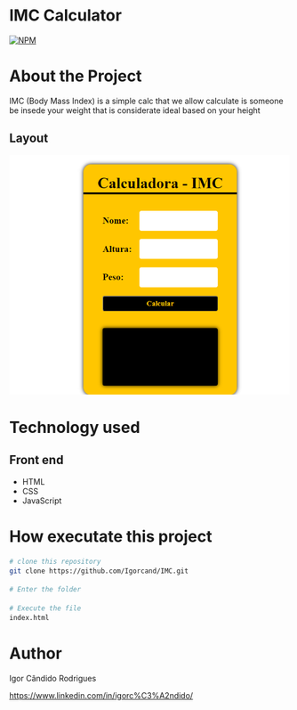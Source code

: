 # IMC Calculator 
[![NPM](https://img.shields.io/npm/l/react)](https://github.com/Igorcand/exemplo-readme/blob/main/LICENSE) 

# About the Project
IMC (Body Mass Index) is a simple calc that we allow calculate is someone be insede your weight that is considerate ideal based on your height 


## Layout 
![Mobile 1](https://github.com/Igorcand/IMC/blob/master/assets/foto.png) 


# Technology used

## Front end
- HTML  
- CSS
- JavaScript


# How executate this project

```bash
# clone this repository
git clone https://github.com/Igorcand/IMC.git

# Enter the folder 

# Execute the file 
index.html
```


# Author

Igor Cândido Rodrigues

https://www.linkedin.com/in/igorc%C3%A2ndido/

